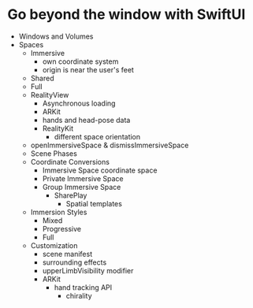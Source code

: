 # Go beyond the window with SwiftUI
- Windows and Volumes
- Spaces
	- Immersive
		- own coordinate system
		- origin is near the user's feet
	- Shared
	- Full
	- RealityView
		- Asynchronous loading
		- ARKit
		- hands and head-pose data
		- RealityKit
			- different space orientation
	- openImmersiveSpace & dismissImmersiveSpace
	- Scene Phases
	- Coordinate Conversions
		- Immersive Space coordinate space
		- Private Immersive Space
		- Group Immersive Space
			- SharePlay
				- Spatial templates
	- Immersion Styles
		- Mixed
		- Progressive
		- Full
	- Customization
		- scene manifest
		- surrounding effects
		- upperLimbVisibility modifier
		- ARKit
			- hand tracking API
				- chirality